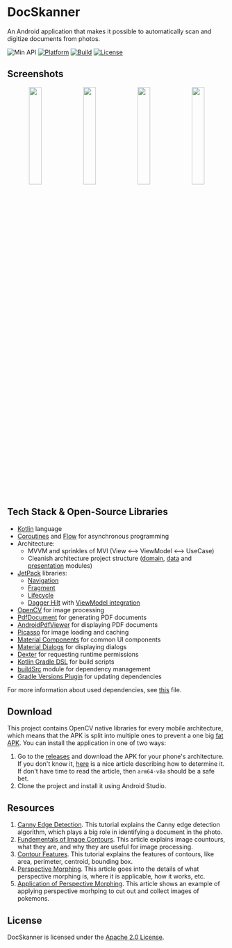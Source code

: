 # DocSkanner
An Android application that makes it possible to automatically scan and digitize documents from photos.

![Min API](https://img.shields.io/badge/API-23%2B-orange.svg?style=flat)
[![Platform](https://img.shields.io/badge/platform-Android-green.svg)](http://developer.android.com/index.html)
[![Build](https://github.com/mars885/doc-skanner/workflows/Build/badge.svg?branch=master)](https://github.com/mars885/doc-skanner/actions)
[![License](https://img.shields.io/badge/License-Apache%202.0-blue.svg)](https://opensource.org/licenses/Apache-2.0)

## Screenshots
<p align="center">
<img src="/media/screenshot1.png" width="24%"/>
<img src="/media/screenshot2.png" width="24%"/>
<img src="/media/screenshot3.png" width="24%"/>
<img src="/media/screenshot4.png" width="24%"/>
</p>

## Tech Stack & Open-Source Libraries
* [Kotlin](https://kotlinlang.org) language
* [Coroutines](https://kotlinlang.org/docs/reference/coroutines-overview.html) and [Flow](https://kotlinlang.org/docs/reference/coroutines/flow.html#asynchronous-flow) for asynchronous programming
* Architecture:
  * MVVM and sprinkles of MVI (View <--> ViewModel <--> UseCase)
  * Cleanish architecture project structure ([domain](https://github.com/mars885/doc-skanner/tree/master/domain/src/main/java/com/paulrybitskyi/docskanner/domain), [data](https://github.com/mars885/doc-skanner/tree/master/data/src/main/java/com/paulrybitskyi/docskanner/data) and [presentation](https://github.com/mars885/doc-skanner/tree/master/app/src/main/java/com/paulrybitskyi/docskanner) modules)
* [JetPack](https://developer.android.com/jetpack) libraries:
  * [Navigation](https://developer.android.com/jetpack/androidx/releases/navigation)
  * [Fragment](https://developer.android.com/jetpack/androidx/releases/fragment)
  * [Lifecycle](https://developer.android.com/jetpack/androidx/releases/lifecycle)
  * [Dagger Hilt](https://developer.android.com/jetpack/androidx/releases/hilt) with [ViewModel integration](https://developer.android.com/training/dependency-injection/hilt-jetpack#viewmodels)
* [OpenCV](https://opencv.org) for image processing
* [PdfDocument](https://developer.android.com/reference/android/graphics/pdf/PdfDocument) for generating PDF documents
* [AndroidPdfViewer](https://github.com/barteksc/AndroidPdfViewer) for displaying PDF documents
* [Picasso](https://github.com/square/picasso) for image loading and caching
* [Material Components](https://github.com/material-components/material-components-android) for common UI components
* [Material Dialogs](https://github.com/afollestad/material-dialogs) for displaying dialogs
* [Dexter](https://github.com/Karumi/Dexter) for requesting runtime permissions
* [Kotlin Gradle DSL](https://docs.gradle.org/current/userguide/kotlin_dsl.html) for build scripts
* [buildSrc](https://docs.gradle.org/current/userguide/organizing_gradle_projects.html#sec:build_sources) module for dependency management
* [Gradle Versions Plugin](https://github.com/ben-manes/gradle-versions-plugin) for updating dependencies

For more information about used dependencies, see [this](https://github.com/mars885/doc-skanner/blob/master/buildSrc/src/main/java/Dependencies.kt) file.

## Download
This project contains OpenCV native libraries for every mobile architecture, which means that the APK is split into multiple ones to prevent a one big [fat APK](https://en.wikipedia.org/wiki/Fat_binary). You can install the application in one of two ways:
1. Go to the [releases](https://github.com/mars885/doc-skanner/releases) and download the APK for your phone's architecture. If you don't know it, [here](https://handstandsam.com/2016/01/28/determining-supported-processor-types-abis-for-an-android-device/) is a nice article describing how to determine it. If don't have time to read the article, then `arm64-v8a` should be a safe bet.
2. Clone the project and install it using Android Studio.

## Resources
1. [Canny Edge Detection](https://docs.opencv.org/master/da/d22/tutorial_py_canny.html). This tutorial explains the Canny edge detection algorithm, which plays a big role in identifying a document in the photo.
2. [Fundementals of Image Contours](https://evergreenllc2020.medium.com/fundamentals-of-image-contours-3598a9bcc595). This article explains image countours, what they are, and why they are useful for image processing.
3. [Contour Features](https://docs.opencv.org/master/dd/d49/tutorial_py_contour_features.html). This tutorial explains the features of contours, like area, perimeter, centroid, bounding box.
4. [Perspective Morphing](https://www.pyimagesearch.com/2014/08/25/4-point-opencv-getperspective-transform-example/). This article goes into the details of what perspective morphing is, where it is applicable, how it works, etc.
5. [Application of Perspective Morphing](https://www.pyimagesearch.com/2014/05/05/building-pokedex-python-opencv-perspective-warping-step-5-6/). This article shows an example of applying perspective morhping to cut out and collect images of pokemons.

## License

DocSkanner is licensed under the [Apache 2.0 License](LICENSE).